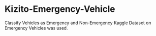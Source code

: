 # Kizito-Emergency-Vehicle
Classify Vehicles as Emergency and Non-Emergency
Kaggle Dataset on Emergency Vehicles was used.
